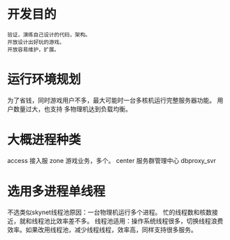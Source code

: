 # 开发目的
	验证，演练自己设计的代码，架构。
	开放设计出好玩的游戏。
	开放容易维护，扩展。

# 运行环境规划
为了省钱，同时游戏用户不多，最大可能时一台多核机运行完整服务器功能。
用户数量过大，也支持 多物理机达到负载均衡。
    
# 大概进程种类
access 接入服
zone    游戏业务，多个。
center 服务群管理中心
dbproxy_svr 
    
# 选用多进程单线程
不选类似skynet线程池原因：一台物理机运行多个进程。 忙的线程数和核数接近，就和线程池比效率差不多。
    线程池适用：操作系统线程很多，切换线程浪费效率。如果改用线程池，减少线程线程，效率高，同样支持很多服务。
            

